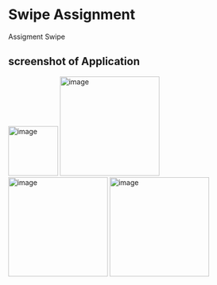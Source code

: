 # Swipe Assignment
 Assigment  Swipe

## screenshot of Application 

<img width="100" alt="image" src="https://user-images.githubusercontent.com/58937745/185234469-44654786-cccc-4394-86fa-c375ca71c599.jpeg">
<img width="200" alt="image" src="https://user-images.githubusercontent.com/58937745/185234488-ed11a0b6-1f79-4801-b48d-cec869a93138.jpeg">
<img width="200" alt="image" src="https://user-images.githubusercontent.com/58937745/185234523-b50e76f4-a7b6-49ad-b2e3-8f9f66211122.jpeg">
<img width="200" alt="image" src="https://user-images.githubusercontent.com/58937745/185234550-7c5418a3-8245-49a4-a82a-d79032be4659.jpeg">
